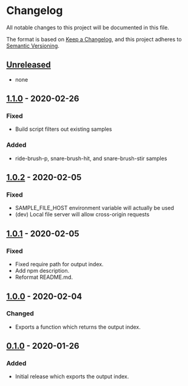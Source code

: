 # Changelog

All notable changes to this project will be documented in this file.

The format is based on [Keep a Changelog](https://keepachangelog.com/en/1.0.0/),
and this project adheres to [Semantic Versioning](https://semver.org/spec/v2.0.0.html).

## [Unreleased]

- none

## [1.1.0] - 2020-02-26

### Fixed

- Build script filters out existing samples

### Added

- ride-brush-p, snare-brush-hit, and snare-brush-stir samples

## [1.0.2] - 2020-02-05

### Fixed

- SAMPLE_FILE_HOST environment variable will actually be used
- (dev) Local file server will allow cross-origin requests

## [1.0.1] - 2020-02-05

### Fixed

- Fixed require path for output index.
- Add npm description.
- Reformat README.md.

## [1.0.0] - 2020-02-04

### Changed

- Exports a function which returns the output index.

## [0.1.0] - 2020-01-26

### Added

- Initial release which exports the output index.

[unreleased]: https://github.com/generative-music/samples-alex-bainter/compare/v1.1.0...HEAD
[1.1.0]: https://github.com/generative-music/samples-alex-bainter/compare/v1.0.2...v1.1.0
[1.0.2]: https://github.com/generative-music/samples-alex-bainter/compare/v1.0.1...v1.0.2
[1.0.1]: https://github.com/generative-music/samples-alex-bainter/compare/v1.0.0...v1.0.1
[1.0.0]: https://github.com/generative-music/samples-alex-bainter/compare/v0.1.0...v1.0.0
[0.1.0]: https://github.com/generative-music/samples-alex-bainter/releases/tag/v0.0.1
